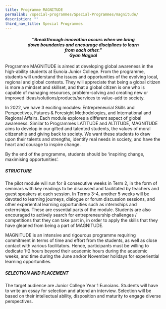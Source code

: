 ```yaml
---
title: Programme MAGNITUDE
permalink: /special-programmes/Special-Programmes/magnitude/
description: ""
third_nav_title: Special Programmes
---
```





<center><h4><em>“Breakthrough innovation occurs when we bring<br>down boundaries and encourage disciplines to learn<br> from each other.”<br><b>Gyan Nagpal</b></em></h4></center>

Programme MAGNITUDE is aimed at developing global awareness in the high-ability students at Eunoia Junior College. From the programme, students will understand the issues and opportunities of the evolving local, regional and global contexts. They will appreciate that being a global citizen is more a mindset and skillset, and that a global citizen is one who is capable of managing resources, problem-solving and creating new or improved ideas/solutions/products/services to value-add to society.

In 2022, we have 3 exciting modules: Entrepreneurial Skills and Perspectives, Futures & Foresight Methodologies, and International and Regional Affairs. Each module explores a different aspect of global awareness. Similar to Programmes LATITUDE and ALTITUDE, MAGNITUDE aims to develop in our gifted and talented students, the values of moral citizenship and giving back to society. We want these students to draw upon their talents and strengths, identify real needs in society, and have the heart and courage to inspire change.

By the end of the programme, students should be ‘inspiring change, maximising opportunities’.

##### STRUCTURE

The pilot module will run for 8 consecutive weeks in Term 2, in the form of seminars with key readings to be discussed and facilitated by teachers and guest speakers at each session. In Terms 3-4, another 5 weeks will be devoted to learning journeys, dialogue or forum discussion sessions, and other experiential learning opportunities such as internships and externships. These are essential parts of the module. Students are also encouraged to actively search for entrepreneurship challenges / competitions that they can take part in, in order to apply the skills that they have gleaned from being a part of MAGNITUDE.

MAGNITUDE is an intensive and rigourous programme requiring commitment in terms of time and effort from the students, as well as close contact with various facilitators. Hence, participants must be willing to dedicate 1-2 hours beyond their academic hours during the academic weeks, and time during the June and/or November holidays for experiential learning opportunities.

##### SELECTION AND PLACEMENT

The target audience are Junior College Year 1 Eunoians. Students will have to write an essay for selection and attend an interview. Selection will be based on their intellectual ability, disposition and maturity to engage diverse perspectives.